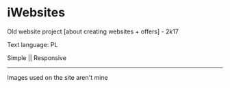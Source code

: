 # iWebsites
Old website project [about creating websites + offers] - 2k17

Text language: PL

Simple || Responsive



--------
Images used on the site aren't mine
